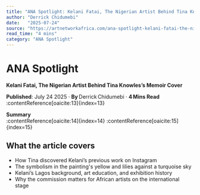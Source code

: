 ```yaml
---
title: "ANA Spotlight: Kelani Fatai, The Nigerian Artist Behind Tina Knowles’s Memoir Cover"
author: "Derrick Chidumebi"
date:   "2025-07-24"
source: "https://artnetworkafrica.com/ana-spotlight-kelani-fatai-the-nigerian-artist-behind-tina-knowless-memoir-cover/"
read_time: "4 mins"
category: "ANA Spotlight"
---
```


# ANA Spotlight  
**Kelani Fatai, The Nigerian Artist Behind Tina Knowles’s Memoir Cover**

**Published**: July 24 2025 · **By** Derrick Chidumebi · **4 Mins Read** :contentReference[oaicite:13]{index=13}

**Summary**  
:contentReference[oaicite:14]{index=14} :contentReference[oaicite:15]{index=15}

## What the article covers
- How Tina discovered Kelani’s previous work on Instagram
- The symbolism in the painting's yellow and lilies against a turquoise sky
- Kelani’s Lagos background, art education, and exhibition history
- Why the commission matters for African artists on the international stage

<!-- Optional: Insert an image URL or placeholder if you want visuals -->
